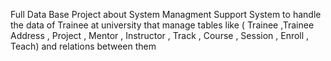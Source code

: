 Full Data Base Project about System Managment Support
System to handle the data of Trainee at university that manage 
tables like ( Trainee ,Trainee Address , Project , Mentor ,  Instructor , Track ,  Course , Session ,  Enroll , Teach) 
and relations between them 
